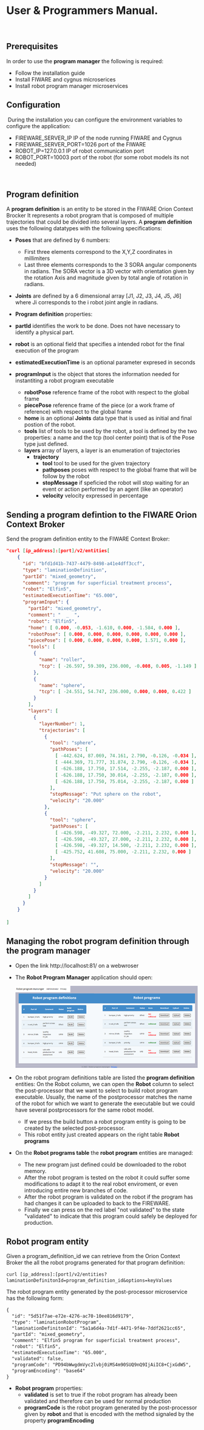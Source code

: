 ﻿# User & Programmers Manual. 
​
## Prerequisites

In order to use the **program manager** the following is required:
​
* Follow the installation guide [](doc/InstallationGuide.md)
* Install FIWARE and cygnus microserices
* Install robot program manager microservices
​
## Configuration
​
During the installation you can configure the environment variables to configure the application:
 * FIREWARE_SERVER_IP IP of the node running FIWARE and Cygnus
 * FIREWARE_SERVER_PORT=1026 port of the FIWARE
 * ROBOT_IP=127.0.0.1 IP of robot communication port
 * ROBOT_PORT=10003 port of the robot (for some robot models its not needed)

​
## Program definition 

A **program definition** is an entity to be stored in the FIWARE Orion Context Brocker
It represents a robot program that is composed of multiple trajectories that could be divided into several layers.
A **program definition** uses the following datatypes with the following specifications:
* **Poses** that are defined by 6 numbers:
  * First three elements correspond to the X,Y,Z coordinates in millimiters
  * Last three elements corresponds to the 3 SORA angular components in radians. 
    The SORA vector is a 3D vector with orientation given by the rotation Axis and magnitude given by total angle of rotation in radians.  
* **Joints** are defined by a 6 dimensional array [J1, J2, J3, J4, J5, J6] where Ji corresponds to the i robot joint angle in radians.  

* **Program definition** properties: 
* **partId** identifies the work to be done. Does not have necessary to identify a physical part.
* **robot** is an optional field that specifies a intended robot for the final execution of the program
* **estimatedExecutionTime** is an optional parameter expresed in seconds
* **programInput** is the object that stores the information needed for instantiting a robot program executable
  * **robotPose** reference frame of the robot with respect to the global frame
  * **piecePose** reference frame of the piece (or a work frame of reference) with respect to the global frame
  * **home** is an optional **Joints** data type that is used as initial and final postion of the robot.
  * **tools** list of tools to be used by the robot, a tool is defined by the two properties: a name and the tcp (tool center point) that is of the Pose type just defined.
  * **layers** array of layers, a layer is an enumeration of trajectories 
    * **trajectory** 
      * **tool** tool to be used for the given trajectory
      * **pathposes** poses with respect to the global frame that will be follow by the robot
      * **stopMessage** if speficied the robot will stop waiting for an event or action performed by an agent (like an operator)
      * **velocity** velocity expressed in percentage

## Sending a program defintion to the FIWARE Orion Context Broker

Send the program definition entity to the FIWARE Context Broker: 

```json
"curl [ip_address]:[port]/v2/entities[
    {
      "id": "bfd1d41b-7437-4479-8498-a41e4dff3ccf",
      "type": "laminationDefinition",
      "partId": "mixed_geometry",
      "comment": "program for superficial treatment process",
      "robot": "Elfin5",
      "estimatedExecutionTime": "65.000",
      "programInput": {
        "partId": "mixed_geometry",
        "comment": "  _  ",
        "robot": "Elfin5",
        "home": [ 0.000, -0.053, -1.610, 0.000, -1.584, 0.000 ],
        "robotPose": [ 0.000, 0.000, 0.000, 0.000, 0.000, 0.000 ],
        "piecePose": [ 0.000, 0.000, 0.000, 0.000, 1.571, 0.000 ],
        "tools": [          
          {
            "name": "roller",
            "tcp": [ -26.597, 59.309, 236.000, -0.008, 0.005, -1.149 ]
          },
          {
            "name": "sphere",
            "tcp": [ -24.551, 54.747, 236.000, 0.000, 0.000, 0.422 ]
          }
        ],
        "layers": [
          {
            "layerNumber": 1,
            "trajectories": [
              {
                "tool": "sphere",
                "pathPoses": [
                  [ -442.624, 87.069, 74.161, 2.790, -0.126, -0.034 ],
                  [ -444.369, 71.777, 31.874, 2.790, -0.126, -0.034 ],                 
                  [ -626.188, 17.750, 17.514, -2.255, -2.187, 0.000 ],
                  [ -626.188, 17.750, 30.014, -2.255, -2.187, 0.000 ],
                  [ -626.188, 17.750, 75.014, -2.255, -2.187, 0.000 ]
                ],
                "stopMessage": "Put sphere on the robot",
                "velocity": "20.000"
              },
              {
                "tool": "sphere",
                "pathPoses": [
                  [ -426.598, -49.327, 72.000, -2.211, 2.232, 0.000 ],
                  [ -426.598, -49.327, 27.000, -2.211, 2.232, 0.000 ],
                  [ -426.598, -49.327, 14.500, -2.211, 2.232, 0.000 ],                 
                  [ -425.752, 41.608, 75.000, -2.211, 2.232, 0.000 ]
                ],
                "stopMessage": "",
                "velocity": "20.000"
              }
            ]
          }
        ]
      }
    }  

]
```
## Managing the robot program definition through the **program manager**

 * Open the link http://localhost:81/ on a webwroser
 * The **Robot Program Manager** application should open:
 
    ![](/assets/robot_program_manager_01.png)

 * On the robot program definitions table are listed the **program definition** entities:
   On the Robot column, we can open the **Robot** column to select the post-processor that we want to select to build robot program executable. Usually, the name of the postprocessor matches the name of the robot for which we want to generate the executable but we could have several postprocessors for the same robot model.
   * If we press the build button a robot program entity is going to be created by the selected post-processor.
   * This robot entity just created appears on the right table **Robot programs**
 * On the **Robot programs table** the **robot program** entities are managed:
   * The new program just defined could be downloaded to the robot memory.
   * After the robot program is tested on the robot it could suffer some modifications to adapt it to the real robot enviroment, or even introducing entire new branches of code.
   * After the robot program is validated on the robot if the program has had changes it can be uploaded to back to the FIREWARE.
   * Finally we can press on the red label "not validated" to the state "validated" to indicate that this program could safely be deployed for production.

## Robot program entity

Given a program_definition_id we can retrieve from the Orion Context Broker the all the robot programs generated for that program definition:

```
curl [ip_address]:[port]/v2/entities?laminationDefinitonId=program_definition_id&options=keyValues
```

The robot program entity generated by the post-processor microservice has the following form:


```
{
  "id": "5d51f7ae-e72e-4276-ac70-10ee816d9179",
  "type": "laminationRobotProgram",
  "laminationDefinitonId": "5a1a6d4a-7d1f-4471-9f4e-7ddf2621cc65",
  "partId": "mixed_geometry",
  "comment": "Elfin5 program for superficial treatment process",
  "robot": "Elfin5",
  "estimatedExecutionTime": "65.000",
  "validated": false,
  "programCode": "PD94bWwgdmVyc2lvbj0iMS4m90SUQ9nQ9IjAiIC8+CjxGdW5", 
  "programEncoding": "base64"
}
```
* **Robot program** properties: 
  * **validated** is set to true if the robot program has already been validated and therefore can be used for normal production
  * **programCode** is the robot program generated by the post-processor given by **robot** and that is encoded with the method signaled by the property **programEncoding**
